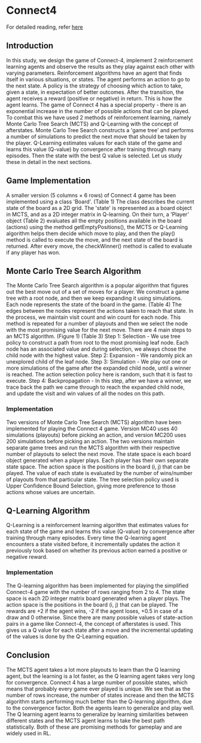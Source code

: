 # Connect4

For detailed reading, refer [here](https://github.com/shikha-16/Connect4/blob/main/Report.pdf)

## Introduction
In this study, we design the game of Connect-4, implement 2 reinforcement learning agents and observe the results as they play against each other with varying parameters. Reinforcement algorithms have an agent that finds itself in various situations, or states. The agent performs an action to go to the next state. A policy is the strategy of choosing which action to take, given a state, in expectation of better outcomes. After the transition, the agent receives a reward (positive or negative) in return. This is how the agent learns.
The game of Connect 4 has a special property - there is an exponential increase in the number of possible actions that can be played. To combat this we have used 2 methods of reinforcement learning, namely Monte Carlo Tree Search (MCTS) and Q-Learning with the concept of afterstates. Monte Carlo Tree Search constructs a 'game tree' and performs a number of simulations to predict the next move that should be taken by the player. Q-Learning estimates values for each state of the game and learns this value (Q-value) by convergence after training through many episodes. Then the state with the best Q value is selected. Let us study these in detail in the next sections.

## Game Implementation
A smaller version (5 columns × 6 rows) of Connect 4 game has been implemented using a class 'Board'. (Table 1) The class describes the current state of the board as a 2D grid. The 'state' is represented as a board object in MCTS, and as a 2D integer matrix in Q-learning. On their turn, a 'Player' object (Table 2) evaluates all the empty positions available in the board (actions) using the method getEmptyPositions(), the MCTS or Q-Learning algorithm helps them decide which move to play, and then the play() method is called to execute the move, and the next state of the board is returned. After every move, the checkWinner() method is called to evaluate if any player has won. 


## Monte Carlo Tree Search Algorithm
The Monte Carlo Tree Search algorithm is a popular algorithm that figures out the best move out of a set of moves for a player. We construct a game tree with a root node, and then we keep expanding it using simulations. Each node represents the state of the board in the game. (Table 4) The edges between the nodes represent the actions taken to reach that state. In the process, we maintain visit count and win count for each node. This method is repeated for a number of playouts and then we select the node with the most promising value for the next move. There are 4 main steps to an MCTS algorithm. (Figure 1) (Table 3)
Step 1: Selection - We use tree policy to construct a path from root to the most promising leaf node. Each node has an associated value and during selection, we always chose the child node with the highest value.
Step 2: Expansion - We randomly pick an unexplored child of the leaf node.
Step 3: Simulation - We play out one or more simulations of the game after the expanded child node, until a winner is reached. The action selection policy here is random, such that it is fast to execute.
Step 4: Backpropagation - In this step, after we have a winner, we trace back the path we came through to reach the expanded child node, and update the visit and win values of all the nodes on this path.

### Implementation
Two versions of Monte Carlo Tree Search (MCTS) algorithm have been implemented for playing the Connect 4 game. Version MC40 uses 40 simulations (playouts) before picking an action, and version MC200 uses 200 simulations before picking an action. The two versions maintain separate game trees and run the MCTS algorithm with their respective number of playouts to select the next move.
The state space is each board object generated when a player plays. Each player has their own separate state space. The action space is the positions in the board (i, j) that can be played. The value of each state is evaluated by the number of wins/number of playouts from that particular state. The tree selection policy used is Upper Confidence Bound Selection, giving more preference to those actions whose values are uncertain.

## Q-Learning Algorithm
Q-Learning is a reinforcement learning algorithm that estimates values for each state of the game and learns this value (Q-value) by convergence after training through many episodes. Every time the Q-learning agent encounters a state visited before, it incrementally updates the action it previously took based on whether its previous action earned a positive or negative reward.

### Implementation
The Q-learning algorithm has been implemented for playing the simplified Connect-4 game with the number of rows ranging from 2 to 4.
The state space is each 2D integer matrix board generated when a player plays. The action space is the positions in the board (i, j) that can be played. The rewards are +2 if the agent wins, -2 if the agent loses, +0.5 in case of a draw and 0 otherwise.
Since there are many possible values of state-action pairs in a game like Connect-4, the concept of afterstates is used. This gives us a Q value for each state after a move and the incremental updating of the values is done by the Q-Learning equation.
 
 
## Conclusion
The MCTS agent takes a lot more playouts to learn than the Q learning agent, but the learning is a lot faster, as the Q learning agent takes very long for convergence. Connect 4 has a large number of possible states, which means that probably every game ever played is unique. We see that as the number of rows increase, the number of states increase and then the MCTS algorithm starts performing much better than the Q-learning algorithm, due to the convergence factor.
Both the agents learn to generalize and play well. The Q learning agent learns to generalize by learning similarities between different states and the MCTS agent learns to take the best path statistically. Both of these are promising methods for gameplay and are widely used in RL.

